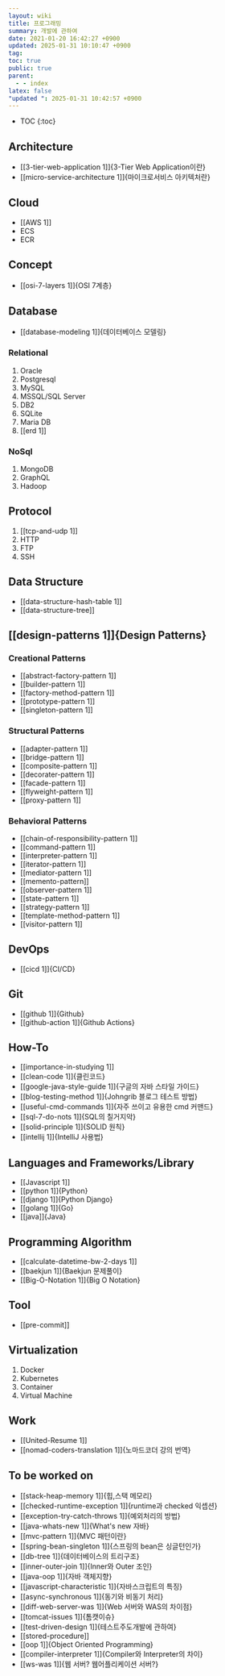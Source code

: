 ```yaml
---
layout: wiki
title: 프로그래밍
summary: 개발에 관하여
date: 2021-01-20 16:42:27 +0900
updated: 2025-01-31 10:10:47 +0900
tag: 
toc: true
public: true
parent:
  - - index
latex: false
"updated ": 2025-01-31 10:42:57 +0900
---
```

* TOC
{:toc}


## Architecture
* [[3-tier-web-application 1]]{3-Tier Web Application이란}
* [[micro-service-architecture 1]]{마이크로서비스 아키텍처란}

## Cloud
* [[AWS 1]]
* ECS
* ECR

## Concept
* [[osi-7-layers 1]]{OSI 7계층}

## Database
* [[database-modeling 1]]{데이터베이스 모델링}

### Relational
1. Oracle
2. Postgresql
3. MySQL
4. MSSQL/SQL Server
5. DB2
6. SQLite
7. Maria DB
8. [[erd 1]]

### NoSql
1. MongoDB
2. GraphQL
3. Hadoop

## Protocol
1. [[tcp-and-udp 1]]
2. HTTP
3. FTP
4. SSH

## Data Structure
* [[data-structure-hash-table 1]]
* [[data-structure-tree]]

## [[design-patterns 1]]{Design Patterns}

### Creational Patterns
* [[abstract-factory-pattern 1]]
* [[builder-pattern 1]]
* [[factory-method-pattern 1]]
* [[prototype-pattern 1]]
* [[singleton-pattern 1]]

### Structural Patterns
* [[adapter-pattern 1]]
* [[bridge-pattern 1]]
* [[composite-pattern 1]]
* [[decorater-pattern 1]]
* [[facade-pattern 1]]
* [[flyweight-pattern 1]]
* [[proxy-pattern 1]]

### Behavioral Patterns
* [[chain-of-responsibility-pattern 1]]
* [[command-pattern 1]]
* [[interpreter-pattern 1]]
* [[iterator-pattern 1]]
* [[mediator-pattern 1]]
* [[memento-pattern]]
* [[observer-pattern 1]]
* [[state-pattern 1]]
* [[strategy-pattern 1]]
* [[template-method-pattern 1]]
* [[visitor-pattern 1]]

## DevOps
* [[cicd 1]]{CI/CD}

## Git
* [[github 1]]{Github}
* [[github-action 1]]{Github Actions}

## How-To
* [[importance-in-studying 1]]
* [[clean-code 1]]{클린코드}
* [[google-java-style-guide 1]]{구글의 자바 스타일 가이드}
* [[blog-testing-method 1]]{Johngrib 블로그 테스트 방법}
* [[useful-cmd-commands 1]]{자주 쓰이고 유용한 cmd 커맨드}
* [[sql-7-do-nots 1]]{SQL의 칠거지악}
* [[solid-principle 1]]{SOLID 원칙}
* [[intellij 1]]{IntelliJ 사용법}

## Languages and Frameworks/Library
* [[Javascript 1]]
* [[python 1]]{Python}
* [[django 1]]{Python Django}
* [[golang 1]]{Go}
* [[java]]{Java}

## Programming Algorithm
* [[calculate-datetime-bw-2-days 1]]
* [[baekjun 1]]{Baekjun 문제풀이}
* [[Big-O-Notation 1]]{Big O Notation}

## Tool
* [[pre-commit]]

## Virtualization
1. Docker
2. Kubernetes
3. Container
4. Virtual Machine

## Work
* [[United-Resume 1]]
* [[nomad-coders-translation 1]]{노마드코더 강의 번역}


## To be worked on
* [[stack-heap-memory 1]]{힙,스택 메모리}
* [[checked-runtime-exception 1]]{runtime과 checked 익셉션}
* [[exception-try-catch-throws 1]]{예외처리의 방법}
* [[java-whats-new 1]]{What's new 자바}
* [[mvc-pattern 1]]{MVC 패턴이란}
* [[spring-bean-singleton 1]]{스프링의 bean은 싱글턴인가}
* [[db-tree 1]]{데이터베이스의 트리구조}
* [[inner-outer-join 1]]{Inner와 Outer 조인}
* [[java-oop 1]]{자바 객체지향}
* [[javascript-characteristic 1]]{자바스크립트의 특징}
* [[async-synchronous 1]]{동기와 비동기 처리}
* [[diff-web-server-was 1]]{Web 서버와 WAS의 차이점}
* [[tomcat-issues 1]]{톰캣이슈}
* [[test-driven-design 1]]{테스트주도개발에 관하여}
* [[stored-procedure]]
* [[oop 1]]{Object Oriented Programming}
* [[compiler-interpreter 1]]{Compiler와 Interpreter의 차이}
* [[ws-was 1]]{웹 서버? 웹어플리케이션 서버?}